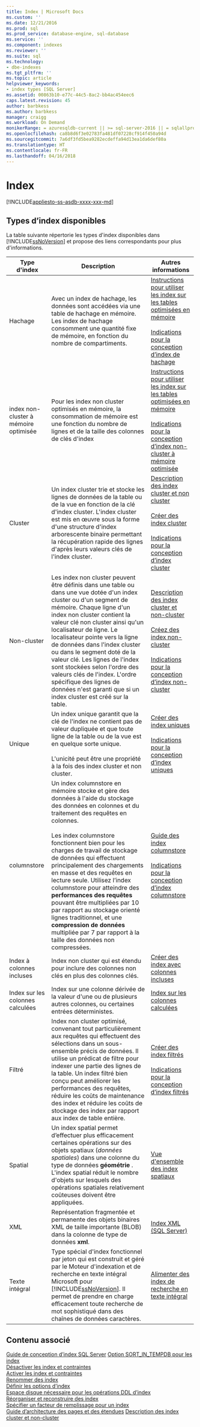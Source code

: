 ```yaml
---
title: Index | Microsoft Docs
ms.custom: ''
ms.date: 12/21/2016
ms.prod: sql
ms.prod_service: database-engine, sql-database
ms.service: ''
ms.component: indexes
ms.reviewer: ''
ms.suite: sql
ms.technology:
- dbe-indexes
ms.tgt_pltfrm: ''
ms.topic: article
helpviewer_keywords:
- index types [SQL Server]
ms.assetid: 00863b10-e77c-44c5-8ac2-bb4ac454eec6
caps.latest.revision: 45
author: barbkess
ms.author: barbkess
manager: craigg
ms.workload: On Demand
monikerRange: = azuresqldb-current || >= sql-server-2016 || = sqlallproducts-allversions
ms.openlocfilehash: ca8b8d6f3e02783fa481df07228cf914f450a94d
ms.sourcegitcommit: 7a6df3fd5bea9282ecdeffa94d13ea1da6def80a
ms.translationtype: HT
ms.contentlocale: fr-FR
ms.lasthandoff: 04/16/2018
---
```

# <a name="indexes"></a>Index
[!INCLUDE[appliesto-ss-asdb-xxxx-xxx-md](../../includes/appliesto-ss-asdb-xxxx-xxx-md.md)]

## <a name="available-index-types"></a>Types d’index disponibles
La table suivante répertorie les types d'index disponibles dans [!INCLUDE[ssNoVersion](../../includes/ssnoversion-md.md)] et propose des liens correspondants pour plus d'informations.  
  
|Type d'index|Description|Autres informations|  
|----------------|-----------------|----------------------------|  
|Hachage|Avec un index de hachage, les données sont accédées via une table de hachage en mémoire. Les index de hachage consomment une quantité fixe de mémoire, en fonction du nombre de compartiments.|[Instructions pour utiliser les index sur les tables optimisées en mémoire](../../relational-databases/in-memory-oltp/indexes-for-memory-optimized-tables.md)<br /><br /> [Indications pour la conception d’index de hachage](../../relational-databases/sql-server-index-design-guide.md#hash_index)|  
|index non-cluster à mémoire optimisée|Pour les index non cluster optimisés en mémoire, la consommation de mémoire est une fonction du nombre de lignes et de la taille des colonnes de clés d'index|[Instructions pour utiliser les index sur les tables optimisées en mémoire](../../relational-databases/in-memory-oltp/indexes-for-memory-optimized-tables.md)<br /><br /> [Indications pour la conception d’index non-cluster à mémoire optimisée](../../relational-databases/sql-server-index-design-guide.md#inmem_nonclustered_index)|  
|Cluster|Un index cluster trie et stocke les lignes de données de la table ou de la vue en fonction de la clé d'index cluster. L'index cluster est mis en œuvre sous la forme d'une structure d'index arborescente binaire permettant la récupération rapide des lignes d'après leurs valeurs clés de l'index cluster.|[Description des index cluster et non cluster](../../relational-databases/indexes/clustered-and-nonclustered-indexes-described.md)<br /><br /> [Créer des index cluster](../../relational-databases/indexes/create-clustered-indexes.md)<br /><br /> [Indications pour la conception d’index cluster](../../relational-databases/sql-server-index-design-guide.md#Clustered)|  
|Non-cluster|Les index non cluster peuvent être définis dans une table ou dans une vue dotée d'un index cluster ou d'un segment de mémoire. Chaque ligne d'un index non cluster contient la valeur clé non cluster ainsi qu'un localisateur de ligne. Le localisateur pointe vers la ligne de données dans l'index cluster ou dans le segment doté de la valeur clé. Les lignes de l'index sont stockées selon l'ordre des valeurs clés de l'index. L'ordre spécifique des lignes de données n'est garanti que si un index cluster est créé sur la table.|[Description des index cluster et non-cluster](../../relational-databases/indexes/clustered-and-nonclustered-indexes-described.md)<br /><br /> [Créez des index non-cluster](../../relational-databases/indexes/create-nonclustered-indexes.md)<br /><br /> [Indications pour la conception d’index non-cluster](../../relational-databases/sql-server-index-design-guide.md#Nonclustered)|  
|Unique|Un index unique garantit que la clé de l'index ne contient pas de valeur dupliquée et que toute ligne de la table ou de la vue est en quelque sorte unique.<br /><br /> L'unicité peut être une propriété à la fois des index cluster et non cluster.|[Créer des index uniques](../../relational-databases/indexes/create-unique-indexes.md)<br /><br /> [Indications pour la conception d’index uniques](../../relational-databases/sql-server-index-design-guide.md#Unique)|  
|columnstore|Un index columnstore en mémoire stocke et gère des données à l'aide du stockage des données en colonnes et du traitement des requêtes en colonnes.<br /><br /> Les index columnstore fonctionnent bien pour les charges de travail de stockage de données qui effectuent principalement des chargements en masse et des requêtes en lecture seule. Utilisez l’index columnstore pour atteindre des **performances des requêtes** pouvant être multipliées par 10 par rapport au stockage orienté lignes traditionnel, et une **compression de données** multipliée par 7 par rapport à la taille des données non compressées.|[Guide des index columnstore](../../relational-databases/indexes/columnstore-indexes-overview.md)<br /><br /> [Indications pour la conception d’index columnstore](../../relational-databases/sql-server-index-design-guide.md#columnstore_index)|  
|Index à colonnes incluses|Index non cluster qui est étendu pour inclure des colonnes non clés en plus des colonnes clés.|[Créer des index avec colonnes incluses](../../relational-databases/indexes/create-indexes-with-included-columns.md)|  
|Index sur les colonnes calculées|Index sur une colonne dérivée de la valeur d'une ou de plusieurs autres colonnes, ou certaines entrées déterministes.|[Index sur les colonnes calculées](../../relational-databases/indexes/indexes-on-computed-columns.md)|  
|Filtré|Index non cluster optimisé, convenant tout particulièrement aux requêtes qui effectuent des sélections dans un sous-ensemble précis de données. Il utilise un prédicat de filtre pour indexer une partie des lignes de la table. Un index filtré bien conçu peut améliorer les performances des requêtes, réduire les coûts de maintenance des index et réduire les coûts de stockage des index par rapport aux index de table entière.|[Créer des index filtrés](../../relational-databases/indexes/create-filtered-indexes.md)<br /><br /> [Indications pour la conception d’index filtrés](../../relational-databases/sql-server-index-design-guide.md#Filtered)|  
|Spatial|Un index spatial permet d’effectuer plus efficacement certaines opérations sur des objets spatiaux (*données spatiales*) dans une colonne du type de données **géométrie** . L'index spatial réduit le nombre d'objets sur lesquels des opérations spatiales relativement coûteuses doivent être appliquées.|[Vue d'ensemble des index spatiaux](../../relational-databases/spatial/spatial-indexes-overview.md)|  
|XML|Représentation fragmentée et permanente des objets binaires XML de taille importante (BLOB) dans la colonne de type de données **xml**.|[Index XML &#40;SQL Server&#41;](../../relational-databases/xml/xml-indexes-sql-server.md)|  
|Texte intégral|Type spécial d'index fonctionnel par jeton qui est construit et géré par le Moteur d'indexation et de recherche en texte intégral Microsoft pour [!INCLUDE[ssNoVersion](../../includes/ssnoversion-md.md)]. Il permet de prendre en charge efficacement toute recherche de mot sophistiqué dans des chaînes de données caractères.|[Alimenter des index de recherche en texte intégral](../../relational-databases/search/populate-full-text-indexes.md)|  
  
## <a name="related-content"></a>Contenu associé  
 [Guide de conception d’index SQL Server](../../relational-databases/sql-server-index-design-guide.md) [Option SORT_IN_TEMPDB pour les index](../../relational-databases/indexes/sort-in-tempdb-option-for-indexes.md)  
 [Désactiver les index et contraintes](../../relational-databases/indexes/disable-indexes-and-constraints.md)  
 [Activer les index et contraintes](../../relational-databases/indexes/enable-indexes-and-constraints.md)  
 [Renommer des index](../../relational-databases/indexes/rename-indexes.md)  
 [Définir les options d’index](../../relational-databases/indexes/set-index-options.md)  
 [Espace disque nécessaire pour les opérations DDL d’index](../../relational-databases/indexes/disk-space-requirements-for-index-ddl-operations.md)  
 [Réorganiser et reconstruire des index](../../relational-databases/indexes/reorganize-and-rebuild-indexes.md)  
 [Spécifier un facteur de remplissage pour un index](../../relational-databases/indexes/specify-fill-factor-for-an-index.md)  
 [Guide d’architecture des pages et des étendues](../../relational-databases/pages-and-extents-architecture-guide.md) [Description des index cluster et non-cluster](../../relational-databases/indexes/clustered-and-nonclustered-indexes-described.md)  
  
  

